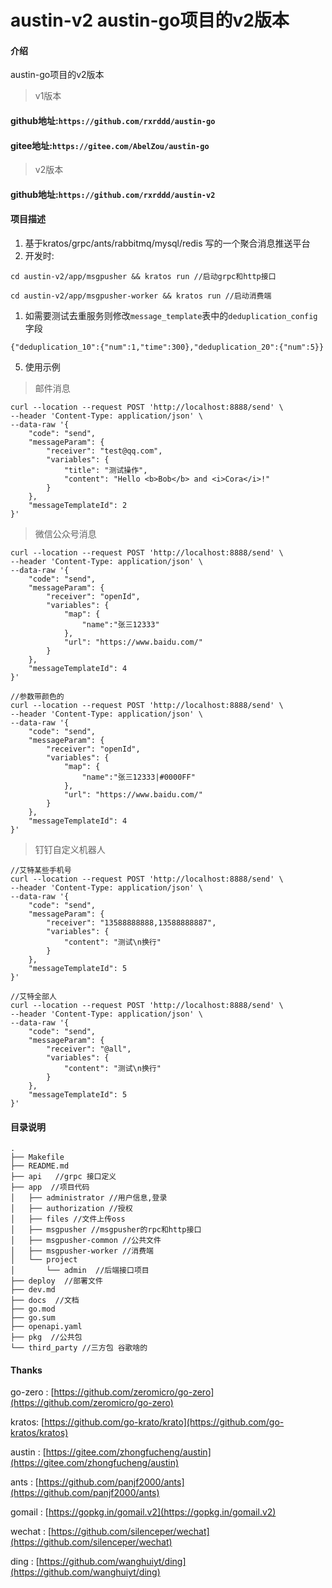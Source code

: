 # austin-v2 austin-go项目的v2版本

#### 介绍
austin-go项目的v2版本

> v1版本
#### github地址:`https://github.com/rxrddd/austin-go`
#### gitee地址:`https://gitee.com/AbelZou/austin-go`

> v2版本
#### github地址:`https://github.com/rxrddd/austin-v2`

#### 项目描述

1. 基于kratos/grpc/ants/rabbitmq/mysql/redis 写的一个聚合消息推送平台
1. 开发时:
```
cd austin-v2/app/msgpusher && kratos run //启动grpc和http接口

cd austin-v2/app/msgpusher-worker && kratos run //启动消费端
```

1. 如需要测试去重服务则修改`message_template`表中的`deduplication_config`字段
```
{"deduplication_10":{"num":1,"time":300},"deduplication_20":{"num":5}}
```
5. 使用示例
> 邮件消息
```
curl --location --request POST 'http://localhost:8888/send' \
--header 'Content-Type: application/json' \
--data-raw '{
    "code": "send",
    "messageParam": {
        "receiver": "test@qq.com",
        "variables": {
            "title": "测试操作",
            "content": "Hello <b>Bob</b> and <i>Cora</i>!"
        }
    },
    "messageTemplateId": 2
}'
```

> 微信公众号消息
```
curl --location --request POST 'http://localhost:8888/send' \
--header 'Content-Type: application/json' \
--data-raw '{
    "code": "send",
    "messageParam": {
        "receiver": "openId",
        "variables": {
            "map": {
                "name":"张三12333"
            },
            "url": "https://www.baidu.com/"
        }
    },
    "messageTemplateId": 4
}'

//参数带颜色的
curl --location --request POST 'http://localhost:8888/send' \
--header 'Content-Type: application/json' \
--data-raw '{
    "code": "send",
    "messageParam": {
        "receiver": "openId",
        "variables": {
            "map": {
                "name":"张三12333|#0000FF"
            },
            "url": "https://www.baidu.com/"
        }
    },
    "messageTemplateId": 4
}'
```

> 钉钉自定义机器人
```
//艾特某些手机号
curl --location --request POST 'http://localhost:8888/send' \
--header 'Content-Type: application/json' \
--data-raw '{
    "code": "send",
    "messageParam": {
        "receiver": "13588888888,13588888887",
        "variables": {
            "content": "测试\n换行"
        }
    },
    "messageTemplateId": 5
}'

//艾特全部人
curl --location --request POST 'http://localhost:8888/send' \
--header 'Content-Type: application/json' \
--data-raw '{
    "code": "send",
    "messageParam": {
        "receiver": "@all",
        "variables": {
            "content": "测试\n换行"
        }
    },
    "messageTemplateId": 5
}'
```




#### 目录说明

```
.
├── Makefile
├── README.md
├── api   //grpc 接口定义
├── app  //项目代码
│   ├── administrator //用户信息,登录
│   ├── authorization //授权
│   ├── files //文件上传oss
│   ├── msgpusher //msgpusher的rpc和http接口
│   ├── msgpusher-common //公共文件
│   ├── msgpusher-worker //消费端
│   └── project
│       └── admin  //后端接口项目
├── deploy  //部署文件
├── dev.md
├── docs  //文档
├── go.mod
├── go.sum
├── openapi.yaml
├── pkg  //公共包
└── third_party //三方包 谷歌啥的

```




#### Thanks

go-zero : [https://github.com/zeromicro/go-zero](https://github.com/zeromicro/go-zero)

kratos: [https://github.com/go-krato/krato](https://github.com/go-kratos/kratos)

austin : [https://gitee.com/zhongfucheng/austin](https://gitee.com/zhongfucheng/austin)

ants : [https://github.com/panjf2000/ants](https://github.com/panjf2000/ants)

gomail : [https://gopkg.in/gomail.v2](https://gopkg.in/gomail.v2)

wechat : [https://github.com/silenceper/wechat](https://github.com/silenceper/wechat)

ding : [https://github.com/wanghuiyt/ding](https://github.com/wanghuiyt/ding)
